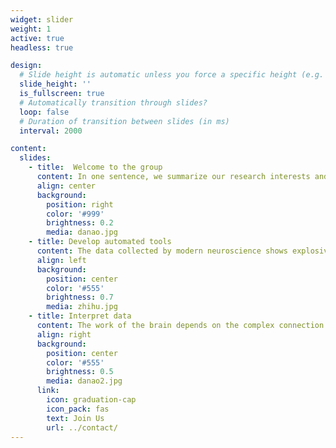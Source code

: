 ```yaml
---
widget: slider
weight: 1
active: true
headless: true

design:
  # Slide height is automatic unless you force a specific height (e.g. '400px')
  slide_height: ''
  is_fullscreen: true
  # Automatically transition through slides?
  loop: false
  # Duration of transition between slides (in ms)
  interval: 2000

content:
  slides:
    - title:  Welcome to the group
      content: In one sentence, we summarize our research interests and objectives to provide computational tools for neuroscience research driven by experimental data.
      align: center
      background:
        position: right
        color: '#999'
        brightness: 0.2
        media: danao.jpg
    - title: Develop automated tools ️
      content: The data collected by modern neuroscience shows explosive growth in both complexity and scale. The traditional data analysis methods will take a huge time or be powerless at all. Therefore, we need to develop fully automated and intelligent algorithms for specific problems to create a complete automation process of data collection, storage, visualization, automatic processing and statistical analysis.
      align: left
      background:
        position: center
        color: '#555'
        brightness: 0.7
        media: zhihu.jpg
    - title: Interpret data
      content: The work of the brain depends on the complex connection and synergy between a large number of neurons, but the data we record in the brain are all isolated neurons. It is not direct to find the law of interaction between these neurons. Therefore, I will develop some machine learning methods to mine hidden features in data, or statistical models to interpret data.
      align: right
      background:
        position: center
        color: '#555'
        brightness: 0.5
        media: danao2.jpg
      link:
        icon: graduation-cap
        icon_pack: fas
        text: Join Us
        url: ../contact/
---
```

